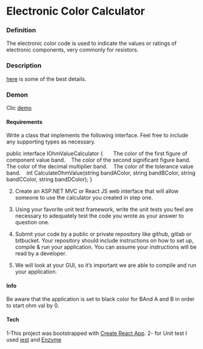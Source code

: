 
# Electronic Color Calculator

### Definition

The electronic color code is used to indicate the values or ratings of electronic components, very commonly for resistors.
    
### Description
[here](http://en.wikipedia.org/wiki/Electronic_color_code) is some of the best details.

### Demon
Clic [demo](https://soul-camara-calculator.surge.sh) 

#### Requirements
Write a class that implements the following interface. Feel free to include any supporting types as necessary.

public interface IOhmValueCalculator
{
   
    <param name="bandAColor">The color of the first figure of component value band.</param>
    <param name="bandBColor">The color of the second significant figure band.</param>
    <param name="bandCColor">The color of the decimal multiplier band.</param>
    <param name="bandDColor">The color of the tolerance value band.</param>
   int CalculateOhmValue(string bandAColor, string bandBColor, string bandCColor, string bandDColor);
}

2. Create an ASP.NET MVC or React JS web interface that will allow someone to use the calculator you created in step one.

3. Using your favorite unit test framework, write the unit tests you feel are necessary to adequately test the code you wrote as your answer to question one.

4. Submit your code by a public or private repository like github, gitlab or bitbucket.  Your repository should include instructions on how to set up, compile & run your application.  You can assume your instructions will be read by a developer.

5.  We will look at your GUI, so it’s important we are able to compile and run your application.

#### Info

 Be aware that the application is set to black color for BAnd A and B in order to start ohm val by 0.
 
 #### Tech
 
1-This project was bootstrapped with [Create React App](https://github.com/facebookincubator/create-react-app).
2- for Unit test I used [jest](https://github.com/jsdom/jsdom) and [Enzyme](https://github.com/airbnb/enzyme) 

